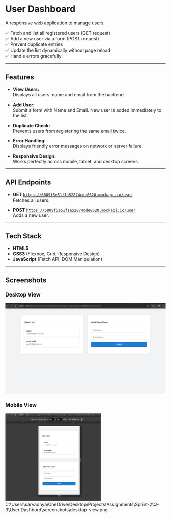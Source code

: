 # User Dashboard

A responsive web application to manage users.

✅ Fetch and list all registered users (GET request)  
✅ Add a new user via a form (POST request)  
✅ Prevent duplicate entries  
✅ Update the list dynamically without page reload  
✅ Handle errors gracefully

---

## Features

- **View Users:**  
  Displays all users' name and email from the backend.

- **Add User:**  
  Submit a form with Name and Email. New user is added immediately to the list.

- **Duplicate Check:**  
  Prevents users from registering the same email twice.

- **Error Handling:**  
  Displays friendly error messages on network or server failure.

- **Responsive Design:**  
  Works perfectly across mobile, tablet, and desktop screens.

---

## API Endpoints

- **GET** [`https://6809f5e51f1a52874cde8620.mockapi.io/user`](https://6809f5e51f1a52874cde8620.mockapi.io/user)  
  Fetches all users.

- **POST** [`https://6809f5e51f1a52874cde8620.mockapi.io/user`](https://6809f5e51f1a52874cde8620.mockapi.io/user)  
  Adds a new user.

---

## Tech Stack

- **HTML5**
- **CSS3** (Flexbox, Grid, Responsive Design)
- **JavaScript** (Fetch API, DOM Manipulation)

---

## Screenshots

### Desktop View
<img src="./screenshots/desktop-view.png" width="600"/>

### Mobile View
<img src="./screenshots/mobile-view.png" width="300"/>
C:\Users\sarvadnya\OneDrive\Desktop\Projects\Assignments\Sprint-2\Q-3\User Dashbord\screenshots\desktop-view.png